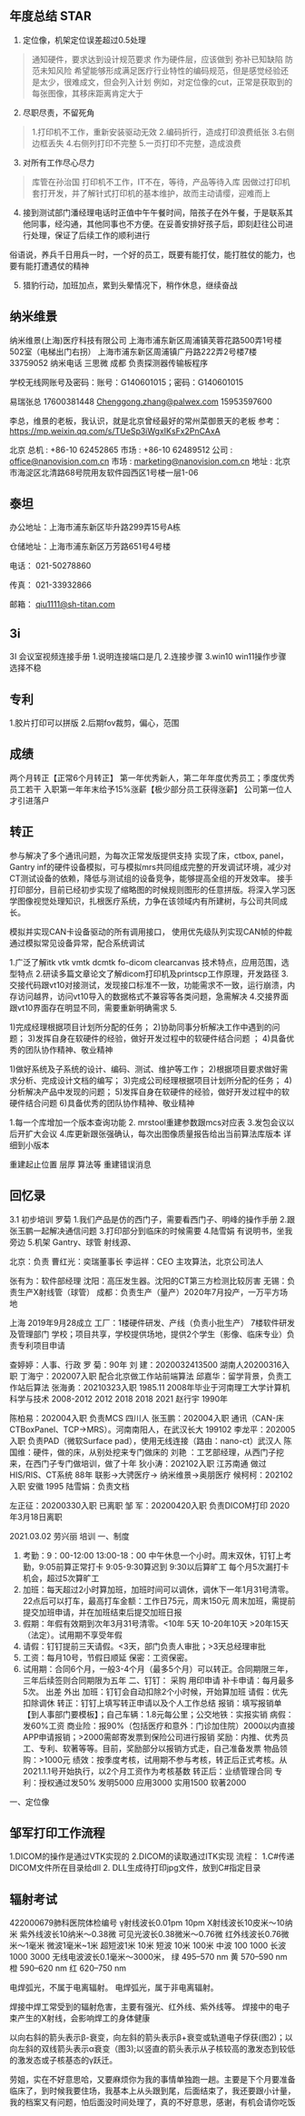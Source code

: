

## 年度总结 STAR
1. 定位像，机架定位误差超过0.5处理
> 通知硬件，要求达到设计规范要求
作为硬件层，应该做到
弥补已知缺陷
防范未知风险  希望能够形成满足医疗行业特性的编码规范，但是感觉经验还是太少，很难成文，但会列入计划
例如，对定位像的cut，正常是获取到的每张图像，其移床距离肯定大于


2. 尽职尽责，不留死角
> 1.打印机不工作，重新安装驱动无效
2.编码折行，造成打印浪费纸张
3.右侧边框丢失
4.右侧列打印不完整
5.一页打印不完整，造成浪费

3. 对所有工作尽心尽力
> 库管在孙治国 打印机不工作，IT不在，等待，产品等待入库
因做过打印机套打开发，并了解针式打印机的基本维护，故而主动请缨，迎难而上


4. 接到测试部门潘经理电话时正值中午午餐时间，陪孩子在外午餐，于是联系其他同事，经沟通，其他同事也不方便。在妥善安排好孩子后，即刻赶往公司进行处理，保证了后续工作的顺利进行

俗语说，养兵千日用兵一时，一个好的员工，既要有能打仗，能打胜仗的能力，也要有能打遭遇仗的精神

5. 猎豹行动，加班加点，累到头晕情况下，稍作休息，继续奋战



## 纳米维景
纳米维景(上海)医疗科技有限公司
上海市浦东新区周浦镇芙蓉花路500弄1号楼502室（电梯出门右拐）
上海市浦东新区周浦镇广丹路222弄2号楼7楼
33759052 纳米电话
三思微 成都 负责探测器传输板程序

学校无线网账号及密码：账号：G140601015；密码：G140601015

易瑞张总
17600381448
Chenggong.zhang@palwex.com
15953597600

李总，维景的老板，我认识，就是北京曾经最好的常州菜御景天的老板 参考：https://mp.weixin.qq.com/s/TUeSp3iWgxIKsFx2PnCAxA

北京
总机 : +86-10 62452865
市场 : +86-10 62489512
公司 : office@nanovision.com.cn
市场 : marketing@nanovision.com.cn
地址 : 北京市海淀区北清路68号院用友软件园西区1号楼一层1-06
## 泰坦
办公地址：上海市浦东新区毕升路299弄15号A栋

仓储地址：上海市浦东新区万芳路651号4号楼

电话： 021-50278860 

传真： 021-33932866

邮箱： qiu1111@sh-titan.com
## 3i
3I
会议室视频连接手册
1.说明连接端口是几
2.连接步骤
3.win10 win11操作步骤
选择不稳

## 专利
1.胶片打印可以拼版
2.后期fov裁剪，偏心，范围

## 成绩
两个月转正【正常6个月转正】
第一年优秀新人，第二年年度优秀员工；季度优秀员工若干
入职第一年年末给予15%涨薪【极少部分员工获得涨薪】
公司第一位人才引进落户


## 转正

参与解决了多个通讯问题，为每次正常发版提供支持
实现了床，ctbox, panel，Gantry inf的硬件设备模拟，可与模拟mrs共同组成完整的开发调试环境，减少对CT测试设备的依赖，降低与测试组的设备竞争，能够提高全组的开发效率。
接手打印部分，目前已经初步实现了缩略图的时候规则图形的任意拼版。将深入学习医学图像视觉处理知识，扎根医疗系统，力争在该领域内有所建树，与公司共同成长。

模拟并实现CAN卡设备驱动的所有调用接口，
使用优先级队列实现CAN帧的仲裁
通过模拟常见设备异常，配合系统调试

1.广泛了解itk vtk vmtk dcmtk fo-dicom clearcanvas 技术特点，应用范围，选型特点
2.研读多篇文章论文了解dicom打印机及printscp工作原理，开发路径
3.交接代码跟vt10对接测试，发现接口标准不一致，功能需求不一致，运行崩溃，内存访问越界，访问vt10导入的数据格式不兼容等各类问题，急需解决
4.交接界面跟vt10界面存在明显不同，需要重新明确需求
5.


1)完成经理根据项目计划所分配的任务；
2)协助同事分析解决工作中遇到的问题；
3)发挥自身在软硬件的经验，做好开发过程中的软硬件结合问题 ；
4)具备优秀的团队协作精神、敬业精神

1)做好系统及子系统的设计、编码、测试、维护等工作；
2)根据项目要求做好需求分析、完成设计文档的编写； 
3)完成公司经理根据项目计划所分配的任务； 
4)分析解决产品中发现的问题； 
5)发挥自身在软硬件的经验，做好开发过程中的软硬件结合问题 
6)具备优秀的团队协作精神、敬业精神


1.每一个库增加一个版本查询功能
2. mrstool重建参数跟mcs对应表
3.发包会议以后开扩大会议
4.库更新跟张强确认，每次出图像质量报告给出当前算法库版本 详细到小版本

重建起止位置 层厚 算法等
重建错误消息


## 回忆录
3.1 初步培训 罗菊
1.我们产品是仿的西门子，需要看西门子、明峰的操作手册
2.跟张玉鹏一起解决通信问题
3.打印部分到临床的时候需要
4.陆雪娟 有说明书，坐我旁边
5.机架 Gantry、球管 射线源、

北京：负责
曹红光：奕瑞董事长
李运祥：CEO 主攻算法，北京公司法人

张有为：软件部经理
沈阳：高压发生器。沈阳的CT第三方检测比较厉害
无锡：负责生产X射线管（球管）
成都：负责生产（量产）2020年7月投产，一万平方场地

上海 2019年9月28成立
工厂：1楼硬件研发、产线（负责小批生产） 7楼软件研发及管理部门
学校；项目共享，学校提供场地，提供2个学生（影像、临床专业）负责专利项目申请

查婷婷：人事、行政
罗   菊：90年
刘   建：2020032413500 湖南人20200316入职
丁海宁：202007入职 配合北京做工作站前端算法
邱嘉华：留学背景，负责工作站后算法
张海勇：20210323入职 1985.11 2008年毕业于河南理工大学计算机科学与技术 2008-2012 2012 2018 2018 2021
赵行宇 1990年

陈柏易：202004入职 负责MCS  四川人
张玉鹏：202004入职 通讯（CAN-床CTBoxPanel、TCP->MRS）。河南南阳人，在武汉长大  199102
李龙平：202005入职 负责PAD（微软Surface pad），使用无线连接（路由：nano-ct）武汉人 
陈国维：硬件，做的床，从别处挖来专门做床的
刘艳  ：工艺部经理，从西门子挖来，在西门子专门做培训，做了十年
狄小涛：202102入职 江苏南通  做过HIS/RIS、CT系统 88年 联影->大骋医疗-> 纳米维景->奥朋医疗
候柯柯：202102入职 安徽 1995
陆雪娟：负责文档


左正征：20200330入职 已离职
邹  军：20200420入职 负责DICOM打印 2020年3月18日离职



2021.03.02 劳兴丽 培训
一、制度
1. 考勤：9：00-12:00 13:00-18：00 中午休息一个小时。周末双休，钉钉上考勤，9:05前算正常打卡 9:05-9:30算迟到 9:30以后算旷工
    每个月5次漏打卡机会，超过5次算旷工
2. 加班：每天超过2小时算加班，加班时间可以调休，调休下一年1月31号清零。22点后可以打车，最高打车金额：工作日75元，周末150元
   周末加班，需提前提交加班申请，并在加班结束后提交加班日报
3. 假期：年假有效期到次年3月31号清零。<10年 5天 10-20年10天  >20年15天（法定）。试用期不享受年假
4. 请假：钉钉提前三天请假。<3天，部门负责人审批；>3天总经理审批
5. 工资：每月10号，节假日顺延
    保密：工资保密。
6. 试用期：合同6个月，一般3-4个月（最多5个月）可以转正。合同期限三年，三年后续签则合同期限为五年
二、钉钉：
       采购
       用印申请
       补卡申请：每月最多5次。
       出差
       外出
       加班：钉钉会自动扣除2个小时候，开始算加班
       请假：优先扣除调休
       转正：钉钉上填写转正申请以及个人工作总结
       报销：填写报销单【到人事部门要模板】；自己车辆：1.8元每公里；公交地铁：实报实销
       病假：发60%工资
       商业险：报90%（包括医疗和意外：门诊加住院）2000以内直接APP申请报销；>2000需邮寄发票到保险公司进行报销
       奖励：内推、优秀员工、专利、软著等等。目前，奖励部分以报销方式走，自己准备发票
       物品领购：>1000元
       绩效：按季度考核，试用期不参与考核，转正后正式考核。从2021.1.1号开始执行，以2个月工资作为考核基数
       转正后：业绩管理合同
       专利：授权通过发50%  发明5000 应用3000 实用1500 软著2000


一、定位像

## 邹军打印工作流程
1.DICOM的操作是通过VTK实现的
2.DICOM的读取通过ITK实现
流程：
1.C#传递DICOM文件所在目录给dll
2.
DLL生成待打印jpg文件，放到C#指定目录







## 辐射考试
422000679肺科医院体检编号
γ射线波长0.01pm  10pm
X射线波长10皮米～10纳米
紫外线波长10纳米～0.38微
可见光波长0.38微米～0.76微
红外线波长0.76微米～1毫米
微波1毫米~1米
超短波1米 10米
短波  10米 100米
中波 100 1000
长波 1000  3000
无线电波波长0.1毫米～3000米，
绿 495–570 nm 黄 570–590 nm 橙 590–620 nm 红 620–750 nm

电焊弧光，不属于电离辐射。
电焊弧光，属于非电离辐射。

焊接中焊工常受到的辐射危害，主要有强光、红外线、紫外线等。
焊接中的电子束产生的X射线，会影响焊工的身体健康

以向右斜的箭头表示β-衰变，向左斜的箭头表示β+衰变或轨道电子俘获(图2)；以向左斜的双线箭头表示α衰变（图3);以竖直的箭头表示从子核较高的激发态到较低的激发态或子核基态的γ跃迁。



劳姐，实在不好意思哈，又要麻烦你为我的事情单独跑一趟。主要是下个月要准备临床了，到时候我要住场，我基本上从头跟到尾，后面结束了，我还要跟小计量，我的档案又有问题，怕后面没时间处理了，真的不好意思，感谢，有机会请你吃饭

